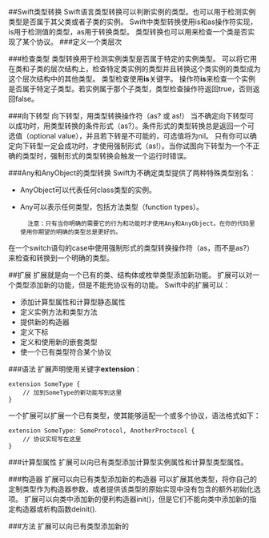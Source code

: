 ##Swift类型转换
Swift语言类型转换可以判断实例的类型。也可以用于检测实例类型是否属于其父类或者子类的实例。
Swift中类型转换使用is和as操作符实现，is用于检测值的类型，as用于转换类型。
类型转换也可以用来检查一个类是否实现了某个协议。
###定义一个类层次

###检查类型
类型转换用于检测实例类型是否属于特定的实例类型。
可以将它用在类和子类的层次结构上，检查特定类实例的类型并且转换这个类实例的类型成为这个层次结构中的其他类型。
类型检查使用**is**关键字。
操作符**is**来检查一个实例是否属于特定子类型。若实例属于那个子类型，类型检查操作符返回true，否则返回false。

###向下转型
向下转型，用类型转换操作符（as? 或 as!）
当不确定向下转型可以成功时，用类型转换的条件形式（as?）。条件形式的类型转换总是返回一个可选值（optional value），并且若下转是不可能的，可选值将为nil。
只有你可以确定向下转型一定会成功时，才使用强制形式（as!）。当你试图向下转型为一个不正确的类型时，强制形式的类型转换会触发一个运行时错误。

###Any和AnyObject的类型转换
Swift为不确定类型提供了两种特殊类型别名：

* AnyObject可以代表任何class类型的实例。
* Any可以表示任何类型，包括方法类型（function types）。

		注意：只有当你明确的需要它的行为和功能时才使用Any和AnyObject。在你的代码里使用你期望的明确的类型总是更好的。
	
在一个switch语句的case中使用强制形式的类型转换操作符（as，而不是as?）来检查和转换到一个明确的类型。



##扩展
扩展就是向一个已有的类、结构体或枚举类型添加新功能。
扩展可以对一个类型添加新的功能，但是不能充协议有的功能。
Swift中的扩展可以：

* 添加计算型属性和计算型静态属性
* 定义实例方法和类型方法
* 提供新的构造器
* 定义下标
* 定义和使用新的嵌套类型
* 使一个已有类型符合某个协议

###语法
扩展声明使用关键字**extension**：

	extension SomeType {
		// 加到SomeType的新功能写到这里
	}

一个扩展可以扩展一个已有类型，使其能够适配一个或多个协议，语法格式如下：

	extension SomeType: SomeProtocol, AnotherProctocol {
		// 协议实现写在这里
	}
	

###计算型属性
扩展可以向已有类型添加计算型实例属性和计算型类型属性。


###构造器
扩展可以向已有类型添加新的构造器
可以扩展其他类型，将你自己的定制类型作为构造器参数，或者提供该类型的原始实现中没有包含的额外初始化选项。
扩展可以向类中添加新的便利构造器init()，但是它们不能向类中添加新的指定构造器或析构函数deinit().


###方法
扩展可以向已有类型添加新的

